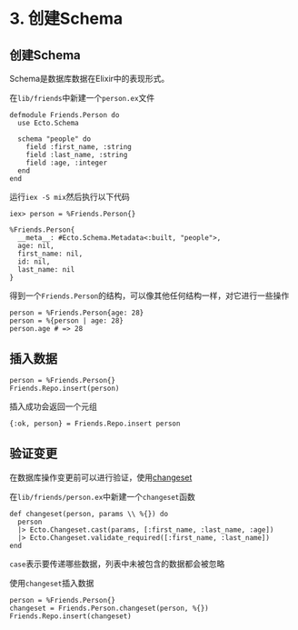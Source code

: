 # 3. 创建Schema

## 创建Schema

Schema是数据库数据在Elixir中的表现形式。

在`lib/friends`中新建一个`person.ex`文件

```
defmodule Friends.Person do
  use Ecto.Schema

  schema "people" do
    field :first_name, :string
    field :last_name, :string
    field :age, :integer
  end
end
```

运行`iex -S mix`然后执行以下代码

```
iex> person = %Friends.Person{}

%Friends.Person{
  __meta__: #Ecto.Schema.Metadata<:built, "people">,
  age: nil,
  first_name: nil,
  id: nil,
  last_name: nil
}
```

得到一个`Friends.Person`的结构，可以像其他任何结构一样，对它进行一些操作

```
person = %Friends.Person{age: 28}
person = %{person | age: 28}
person.age # => 28
```

## 插入数据

```
person = %Friends.Person{}
Friends.Repo.insert(person)
```

插入成功会返回一个元组

```
{:ok, person} = Friends.Repo.insert person
```

## 验证变更

在数据库操作变更前可以进行验证，使用[changeset](https://hexdocs.pm/ecto/Ecto.Changeset.html)

在`lib/friends/person.ex`中新建一个`changeset`函数

```
def changeset(person, params \\ %{}) do
  person
  |> Ecto.Changeset.cast(params, [:first_name, :last_name, :age])
  |> Ecto.Changeset.validate_required([:first_name, :last_name])
end
```

`case`表示要传递哪些数据，列表中未被包含的数据都会被忽略

使用`changeset`插入数据

```
person = %Friends.Person{}
changeset = Friends.Person.changeset(person, %{})
Friends.Repo.insert(changeset)
```

